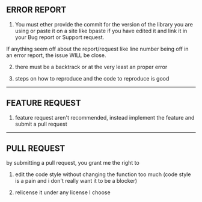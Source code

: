 ERROR REPORT
----

1. You must ether provide the commit for the version of the library you are using or
paste it on a site like bpaste if you have edited it and link it in your Bug report or Support request.

 If anything seem off about the report/request like line number being off in an error report, the issue WILL be close.

2. there must be a backtrack or at the very least an proper error

3. steps on how to reproduce and the code to reproduce is good

----

FEATURE REQUEST
----

1. feature request aren't recommended, instead implement the feature and submit a pull request

----
PULL REQUEST
----

by submitting a pull request, you grant me the right to

1. edit the code style without changing the function too much (code style is a pain and i don't really want it to be a blocker)

2. relicense it under any license I choose
